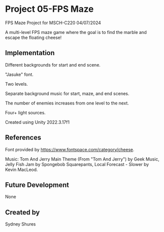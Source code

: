 # Project 05-FPS Maze
FPS Maze Project for MSCH-C220 04/07/2024

A multi-level FPS maze game where the goal is to find the marble and escape the floating cheese!


## Implementation
Different backgrounds for start and end scene.

"Jasuke" font.

Two levels.

Separate background music for start, maze, and end scenes.

The number of enemies increases from one level to the next.

Four+ light sources.

Created using Unity 2022.3.17f1
## References
Font provided by https://www.fontspace.com/category/cheese.

Music: Tom And Jerry Main Theme (From "Tom And Jerry") by Geek Music, Jelly Fish Jam by Spongebob Squarepants, Local Forecast - Slower by Kevin MacLeod.
## Future Development
None
## Created by
Sydney Shures
